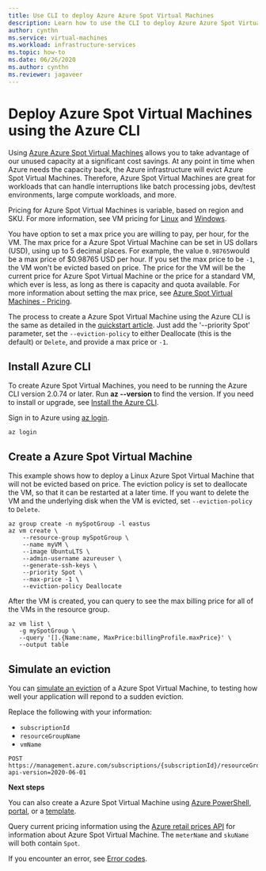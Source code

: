 ```yaml
---
title: Use CLI to deploy Azure Azure Spot Virtual Machines
description: Learn how to use the CLI to deploy Azure Azure Spot Virtual Machines to save costs.
author: cynthn
ms.service: virtual-machines
ms.workload: infrastructure-services
ms.topic: how-to
ms.date: 06/26/2020
ms.author: cynthn
ms.reviewer: jagaveer
---
```


# Deploy Azure Spot Virtual Machines using the Azure CLI

Using [Azure Azure Spot Virtual Machines](../spot-vms.md) allows you to take advantage of our unused capacity at a significant cost savings. At any point in time when Azure needs the capacity back, the Azure infrastructure will evict Azure Spot Virtual Machines. Therefore, Azure Spot Virtual Machines are great for workloads that can handle interruptions like batch processing jobs, dev/test environments, large compute workloads, and more.

Pricing for Azure Spot Virtual Machines is variable, based on region and SKU. For more information, see VM pricing for [Linux](https://azure.microsoft.com/pricing/details/virtual-machines/linux/) and [Windows](https://azure.microsoft.com/pricing/details/virtual-machines/windows/). 

You have option to set a max price you are willing to pay, per hour, for the VM. The max price for a Azure Spot Virtual Machine can be set in US dollars (USD), using up to 5 decimal places. For example, the value `0.98765`would be a max price of $0.98765 USD per hour. If you set the max price to be `-1`, the VM won't be evicted based on price. The price for the VM will be the current price for Azure Spot Virtual Machine or the price for a standard VM, which ever is less, as long as there is capacity and quota available. For more information about setting the max price, see [Azure Spot Virtual Machines - Pricing](../spot-vms.md#pricing).

The process to create a Azure Spot Virtual Machine using the Azure CLI is the same as detailed in the [quickstart article](./quick-create-cli.md). Just add the '--priority Spot' parameter, set the `--eviction-policy` to either Deallocate (this is the default) or `Delete`, and provide a max price or `-1`. 


## Install Azure CLI

To create Azure Spot Virtual Machines, you need to be running the Azure CLI version 2.0.74 or later. Run **az --version** to find the version. If you need to install or upgrade, see [Install the Azure CLI](/cli/azure/install-azure-cli). 

Sign in to Azure using [az login](/cli/azure/reference-index#az-login).

```azurecli
az login
```

## Create a Azure Spot Virtual Machine

This example shows how to deploy a Linux Azure Spot Virtual Machine that will not be evicted based on price. The eviction policy is set to deallocate the VM, so that it can be restarted at a later time. If you want to delete the VM and the underlying disk when the VM is evicted, set `--eviction-policy` to `Delete`.

```azurecli
az group create -n mySpotGroup -l eastus
az vm create \
    --resource-group mySpotGroup \
    --name myVM \
    --image UbuntuLTS \
    --admin-username azureuser \
    --generate-ssh-keys \
    --priority Spot \
    --max-price -1 \
	--eviction-policy Deallocate
```



After the VM is created, you can query to see the max billing price for all of the VMs in the resource group.

```azurecli
az vm list \
   -g mySpotGroup \
   --query '[].{Name:name, MaxPrice:billingProfile.maxPrice}' \
   --output table
```

## Simulate an eviction

You can [simulate an eviction](/rest/api/compute/virtualmachines/simulateeviction) of a Azure Spot Virtual Machine, to testing how well your application will repond to a sudden eviction. 

Replace the following with your information: 

- `subscriptionId`
- `resourceGroupName`
- `vmName`


```http
POST https://management.azure.com/subscriptions/{subscriptionId}/resourceGroups/{resourceGroupName}/providers/Microsoft.Compute/virtualMachines/{vmName}/simulateEviction?api-version=2020-06-01
```

**Next steps**

You can also create a Azure Spot Virtual Machine using [Azure PowerShell](../windows/spot-powershell.md), [portal](../spot-portal.md), or a [template](spot-template.md).

Query current pricing information using the [Azure retail prices API](/rest/api/cost-management/retail-prices/azure-retail-prices) for information about Azure Spot Virtual Machine. The `meterName` and `skuName` will both contain `Spot`.

If you encounter an error, see [Error codes](../error-codes-spot.md).